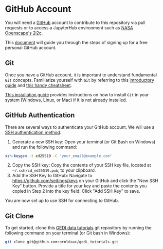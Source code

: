 # GitHub Account

You will need a [GitHub](https://github.com) account to contribute to this repository via pull requests or to access a JupyterHub environment such as [NASA Openscape's 2i2c](https://openscapes.2i2c.cloud).

This [document](https://docs.github.com/en/get-started/start-your-journey/creating-an-account-on-github#signing-up-for-a-new-personal-account) will guide you through the steps of signing up for a free personal GitHub account.

## Git
Once you have a GitHub account, it is important to understand fundamental `Git` concepts. Familiarize yourself with `Git` by referring to this [introductory guide](https://docs.github.com/en/get-started/getting-started-with-git) and [this handy cheatsheet](https://training.github.com/downloads/github-git-cheat-sheet.pdf).

[This installation guide](https://github.com/git-guides/install-git) provides instructions on how to install `Git` in your system (Windows, Linux, or Mac) if it is not already installed. 

## GitHub Authentication
There are several ways to authenticate your GitHub account. We will use a [SSH authentication method](https://docs.github.com/en/authentication/connecting-to-github-with-ssh).

1. Generate a new SSH key: Open your terminal (or Git Bash on Windows) and run the following command: 
```bash
ssh-keygen -t ed25519 -C "your_email@example.com"
```
2. Copy the SSH key:  Copy the contents of your SSH key file, located at `~/.ssh/id_ed25519.pub`, to your clipboard. 
3. Add the SSH Key to GitHub: Navigate to https://github.com/settings/keys on your GitHub and click the "New SSH Key" button. Provide a title for your key and paste the contents you copied in Step 2 into the key field. Click "Add SSH Key" to save.

You are now set up to use SSH for connecting to GitHub.

## Git Clone

To get started, clone this [GEDI data tutorials](https://github.com/ornldaac/gedi_tutorials) git repository by running the following command on your terminal (or Git bash in Windows):

```bash
git clone git@github.com:ornldaac/gedi_tutorials.git
```
